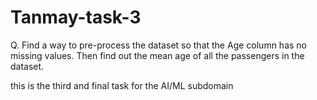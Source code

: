 # Tanmay-task-3
Q. Find a way to pre-process the dataset so that the Age column has no
missing values. Then find out the mean age of all the passengers in
the dataset.

this is the third and final task for the AI/ML subdomain
